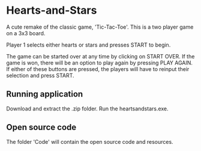 # Hearts-and-Stars
A cute remake of the classic game, 'Tic-Tac-Toe'. This is a two player game on a 3x3 board. 

Player 1 selects either hearts or stars and presses START to begin. 

The game can be started over at any time by clicking on START OVER. If the game is won, there will be an option to play again by pressing PLAY AGAIN. If either of these buttons are pressed, the players will have to reinput their selection and press START. 

## Running application
Download and extract the .zip folder. Run the heartsandstars.exe. 

## Open source code
The folder 'Code' will contain the open source code and resources. 
